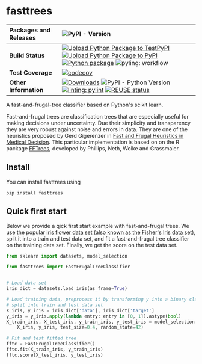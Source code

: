 <!---
SPDX-FileCopyrightText: 2019-2024 Dominic Zijlstra <dominiczijlstra@gmail.com>, Stefan Bachhofner <bachhofner.dev@gmail.com>

SPDX-License-Identifier: CC-BY-4.0
--->

# fasttrees
| __Packages and Releases__ | ![PyPI - Version](https://img.shields.io/pypi/v/fasttrees)  |
| :--- | :--- |
| __Build Status__ | [![Upload Python Package to TestPyPI](https://github.com/fasttrees/fasttrees/actions/workflows/python-publish-testpypi.yml/badge.svg)](https://github.com/fasttrees/fasttrees/actions/workflows/python-publish-testpypi.yml) [![Upload Python Package to PyPI](https://github.com/fasttrees/fasttrees/actions/workflows/python-publish.yml/badge.svg)](https://github.com/fasttrees/fasttrees/actions/workflows/python-publish.yml) [![Python package](https://github.com/fasttrees/fasttrees/actions/workflows/python-package.yml/badge.svg)](https://github.com/fasttrees/fasttrees/actions/workflows/python-package.yml) ![pyling: workflow](https://github.com/fasttrees/fasttrees/actions/workflows/pylint.yml/badge.svg) |
| __Test Coverage__ | [![codecov](https://codecov.io/github/fasttrees/fasttrees/graph/badge.svg?token=XCJQ3NXKVT)](https://codecov.io/github/fasttrees/fasttrees) |
| __Other Information__ | [![Downloads](https://static.pepy.tech/badge/fasttrees)](https://pepy.tech/project/fasttrees) ![PyPI - Python Version](https://img.shields.io/pypi/pyversions/fasttrees) [![linting: pylint](https://img.shields.io/badge/linting-pylint-yellowgreen)](https://github.com/pylint-dev/pylint) [![REUSE status](https://api.reuse.software/badge/github.com/fasttrees/fasttrees)](https://api.reuse.software/info/github.com/fasttrees/fasttrees)|


A fast-and-frugal-tree classifier based on Python's scikit learn.

Fast-and-frugal trees are classification trees that are especially useful for making decisions under uncertainty. 
Due their simplicity and transparency they are very robust against noise and errors in data.
They are one of the heuristics proposed by Gerd Gigerenzer in [Fast and Frugal Heuristics in Medical Decision](library.mpib-berlin.mpg.de/ft/gg/GG_Fast_2005.pdf). This particular implementation is based on on the R package [FFTrees](https://cran.r-project.org/web/packages/FFTrees/index.html), developed by Phillips, Neth, Woike and Grassmaier.

## Install
You can install fasttrees using
```
pip install fasttrees
```

## Quick first start

Below we provide a qick first start example with fast-and-frugal trees. We use the popular [iris flower data set (also known as the Fisher's Iris data set)](https://doi.org/10.1111/j.1469-1809.1936.tb02137.x), split it into a train and test data set, and fit a fast-and-frugal tree classifier on the training data set. Finally, we get the score on the test data set.

```python
from sklearn import datasets, model_selection

from fasttrees import FastFrugalTreeClassifier


# Load data set
iris_dict = datasets.load_iris(as_frame=True)

# Load training data, preprocess it by transforming y into a binary classification problem, and
# split into train and test data set
X_iris, y_iris = iris_dict['data'], iris_dict['target']
y_iris = y_iris.apply(lambda entry: entry in [0, 1]).astype(bool)
X_train_iris, X_test_iris, y_train_iris, y_test_iris = model_selection.train_test_split(
    X_iris, y_iris, test_size=0.4, random_state=42)

# Fit and test fitted tree
fftc = FastFrugalTreeClassifier()
fftc.fit(X_train_iris, y_train_iris)
fftc.score(X_test_iris, y_test_iris)
```
